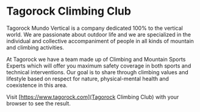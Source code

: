 # Tagorock Climbing Club

Tagorock Mundo Vertical is a company dedicated 100% to the vertical world. We are passionate about outdoor life and we are specialized in the individual and collective accompaniment of people in all kinds of mountain and climbing activities.

At Tagorock we have a team made up of Climbing and Mountain Sports Experts which will offer you maximum safety coverage in both sports and technical interventions. Our goal is to share through climbing values and lifestyle based on respect for nature, physical-mental health and coexistence in this area.


Visit [https://www.tagorock.com](Tagorock Climbing Club) with your browser to see the result.

